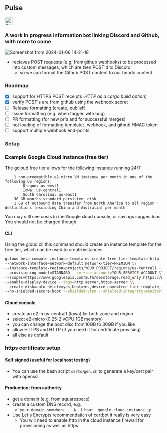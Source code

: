 ## Pulse 
<a href="https://discord.gg/SBeMPQtuB5">
<img width="auto" height="24px" src=https://pulse.jerboa.app:3030/badge alt="Pulse status badge, with a link to the Discord channel. If this text is visible Pulse is sleeping."></img>
</p>
</a>

### A work in progress information bot linking Discord and Github, with more to come

![Screenshot from 2024-01-06 14-21-18](https://github.com/JerboaBurrow/Pulse/assets/84378622/34a58459-a51d-4c80-9d1a-07d6f98551eb)

- recieves POST requests (e.g. from github webhooks) to be processed into custom messages, which are then POST'd to Discord
    - so we can format the Github POST content to our hearts content
 
### Roadmap

- [x] support for HTTPS POST receipts (*HTTP as a cargo build option*)
- [x] verify POST's are from github using the webhook secret
- [ ] Release formatting (create, publish)
- [ ] Issue formatting (e.g. when tagged with bug)
- [ ] PR formatting (for new pr's and for successful merges)
- [ ] hot loading of formatting templates, webhook, and github HMAC token
- [ ] support multiple webhook end-points

### Setup

### Example Google Cloud instance (free tier)

The [gcloud free tier](https://cloud.google.com/free?hl=en) [allows for the following instance running 24/7:](https://cloud.google.com/free/docs/free-cloud-features#compute)

```
    1 non-preemptible e2-micro VM instance per month in one of the following US regions:
        Oregon: us-west1
        Iowa: us-central1
        South Carolina: us-east1
    30 GB-months standard persistent disk
    1 GB of outbound data transfer from North America to all region destinations (excluding China and Australia) per month

```

You may still see costs in the Google cloud console, or savings suggestions. You should not be charged though.

#### CLI

Using the gloud cli this command should create an instance template for the free tier, which can be used to create instances

```bash
gcloud beta compute instance-templates create free-tier-template-http --project=YOUR_PROJECT --machine-type=e2-micro \\
--network-interface=network=default,network-tier=PREMIUM \\
--instance-template-region=projects/YOUR_PROJECT/regions/us-central1 --maintenance-policy=MIGRATE \\
--provisioning-model=STANDARD --service-account=YOUR_SERVICE_ACCOUNT \\
--scopes=https://www.googleapis.com/auth/devstorage.read_only,https://www.googleapis.com/auth/logging.write,https://www.googleapis.com/auth/monitoring.write,https://www.googleapis.com/auth/servicecontrol,https://www.googleapis.com/auth/service.management.readonly,https://www.googleapis.com/auth/trace.append \\
--enable-display-device --tags=http-server,https-server \\
--create-disk=auto-delete=yes,boot=yes,device-name=free-tier-template,image=projects/debian-cloud/global/images/debian-11-bullseye-v20220719,mode=rw,size=30,type=pd-standard 
--no-shielded-secure-boot --shielded-vtpm --shielded-integrity-monitoring --reservation-affinity=any
```

#### Cloud console

- create an e2 in us-central1 (Iowa) for both zone and region
- select e2-micro (0.25-2 vCPU 1GB memory)
- you can change the boot disc from 10GB to 30GB if you like
- allow HTTPS and HTTP (if you need it for certificate provising)
- all else as default

### https certificate setup

#### Self signed (useful for localhost testing)

- You can use the bash script ```certs/gen.sh``` to generate a key/cert pair with openssl 

#### Production; from authority

- get a domain (e.g. from squarespace)
- create a custom DNS record, e.g.
    - ```your.domain.somwhere    A	1 hour	google.cloud.instance.ip ```
- Use [Let's Encrypts](https://letsencrypt.org/) recommendation of [certbot](https://certbot.eff.org/) it really is very easy
    - You will need to enable http in the cloud instance firewall for provisioning as well as https
